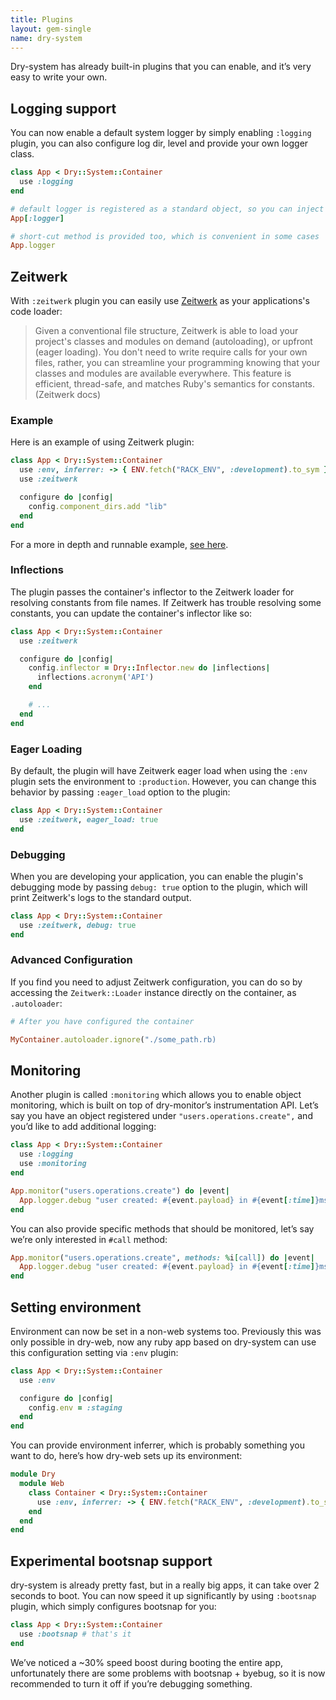 ```yaml
---
title: Plugins
layout: gem-single
name: dry-system
---
```


Dry-system has already built-in plugins that you can enable, and it’s very easy to write your own. 

## Logging support

You can now enable a default system logger by simply enabling `:logging` plugin, you can also configure log dir, level and provide your own logger class.

```ruby
class App < Dry::System::Container
  use :logging
end

# default logger is registered as a standard object, so you can inject it via auto-injection
App[:logger]

# short-cut method is provided too, which is convenient in some cases
App.logger           
```

## Zeitwerk

With `:zeitwerk` plugin you can easily use [Zeitwerk](https://github.com/fxn/zeitwerk) as your applications's code loader:

> Given a conventional file structure, Zeitwerk is able to load your project's classes and modules on demand (autoloading), or upfront (eager loading). You don't need to write require calls for your own files, rather, you can streamline your programming knowing that your classes and modules are available everywhere. This feature is efficient, thread-safe, and matches Ruby's semantics for constants. (Zeitwerk docs)

### Example

Here is an example of using Zeitwerk plugin:

```ruby
class App < Dry::System::Container
  use :env, inferrer: -> { ENV.fetch("RACK_ENV", :development).to_sym }
  use :zeitwerk

  configure do |config|
    config.component_dirs.add "lib"
  end
end
```

For a more in depth and runnable example, [see here](https://github.com/dry-rb/dry-system/tree/master/examples/zeitwerk).

### Inflections

The plugin passes the container's inflector to the Zeitwerk loader for resolving constants from file names. If Zeitwerk has trouble resolving some constants, you can update the container's inflector like so:

```ruby
class App < Dry::System::Container
  use :zeitwerk

  configure do |config|
    config.inflector = Dry::Inflector.new do |inflections|
      inflections.acronym('API')
    end

    # ...
  end
end
```

### Eager Loading

By default, the plugin will have Zeitwerk eager load when using the `:env` plugin sets the environment to `:production`. However, you can change this behavior by passing `:eager_load` option to the plugin:

```ruby
class App < Dry::System::Container
  use :zeitwerk, eager_load: true
end
```

### Debugging

When you are developing your application, you can enable the plugin's debugging mode by passing `debug: true` option to the plugin, which will print Zeitwerk's logs to the standard output.

```ruby
class App < Dry::System::Container
  use :zeitwerk, debug: true
end
```

### Advanced Configuration

If you find you need to adjust Zeitwerk configuration, you can do so by accessing the `Zeitwerk::Loader` instance directly on the container, as `.autoloader`:

```ruby
# After you have configured the container

MyContainer.autoloader.ignore("./some_path.rb)
```

## Monitoring

Another plugin is called `:monitoring` which allows you to enable object monitoring, which is built on top of dry-monitor’s instrumentation API. Let’s say you have an object registered under `"users.operations.create",` and you’d like to add additional logging:

```ruby
class App < Dry::System::Container
  use :logging
  use :monitoring
end

App.monitor("users.operations.create") do |event|
  App.logger.debug "user created: #{event.payload} in #{event[:time]}ms"
end
```

You can also provide specific methods that should be monitored, let’s say we’re only interested in `#call` method:

```ruby
App.monitor("users.operations.create", methods: %i[call]) do |event|
  App.logger.debug "user created: #{event.payload} in #{event[:time]}ms"
end
```

## Setting environment

Environment can now be set in a non-web systems too. Previously this was only possible in dry-web, now any ruby app based on dry-system can use this configuration setting via `:env` plugin:

```ruby
class App < Dry::System::Container
  use :env

  configure do |config|
    config.env = :staging
  end
end
```

You can provide environment inferrer, which is probably something you want to do, here’s how dry-web sets up its environment:

```ruby
module Dry
  module Web
    class Container < Dry::System::Container
      use :env, inferrer: -> { ENV.fetch("RACK_ENV", :development).to_sym }
    end
  end
end
```

## Experimental bootsnap support

dry-system is already pretty fast, but in a really big apps, it can take over 2 seconds to boot. You can now speed it up significantly by using `:bootsnap` plugin, which simply configures bootsnap for you:

```ruby
class App < Dry::System::Container
  use :bootsnap # that's it
end
```

We’ve noticed a ~30% speed boost during booting the entire app, unfortunately there are some problems with bootsnap + byebug, so it is now recommended to turn it off if you’re debugging something.
